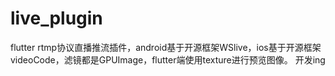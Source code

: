 # live_plugin

flutter rtmp协议直播推流插件，android基于开源框架WSlive，ios基于开源框架videoCode，滤镜都是GPUImage，flutter端使用texture进行预览图像。
开发ing
